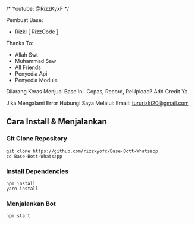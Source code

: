 /*
Youtube: @RizzKyxF
*/

Pembuat Base:
- Rizki [ RizzCode ]

Thanks To: 
- Allah Swt
- Muhammad Saw
- All Friends
- Penyedia Api
- Penyedia Module

Dilarang Keras Menjual Base Ini.
Copas, Record, ReUpload? Add Credit Ya.

Jika Mengalami Error Hubungi Saya Melalui:
Email: tururizki20@gmail.com


## Cara Install & Menjalankan 

### **Git Clone Repository**
```Sh
git clone https://github.com/rizzkyofc/Base-Bott-Whatsapp
cd Base-Bott-Whatsapp
```

### **Install Dependencies**
```Sh
npm install
yarn install
```

### **Menjalankan Bot**
```Sh
npm start
```




